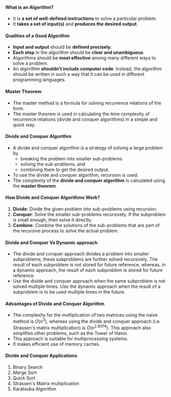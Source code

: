 #### What is an Algorithm?

-   It is **a set of well-defined instructions** to solve a particular problem.
-   It **takes a set of input(s)** and **produces the desired output**.

#### Qualities of a Good Algorithm

-   **Input and output** should be **defined precisely**.
-   **Each step** in the algorithm should be **clear and unambiguous**.
-   Algorithms should be **most effective** among many different ways to solve a problem.
-   An algorithm **shouldn't include computer code**. Instead, the algorithm should be written in such a way that it can be used in different programming languages.



#### Master Theorem

-   The master method is a formula for solving recurrence relations of the form.
-   The master theorem is used in calculating the time complexity of recurrence relations (divide and conquer algorithms) in a simple and quick way.

#### Divide and Conquer Algorithm

-   A divide and conquer algorithm is a strategy of solving a large problem by
    -   breaking the problem into smaller sub-problems
    -   solving the sub-problems, and
    -   combining them to get the desired output.
-   To use the divide and conquer algorithm, recursion is used.
-   The complexity of the **divide and conquer algorithm** is calculated using the **master theorem**.

#### How Divide and Conquer Algorithms Work?

1. **Divide**: Divide the given problem into sub-problems using recursion.
2. **Conquer**: Solve the smaller sub-problems recursively. If the subproblem is small enough, then solve it directly.
3. **Combine**: Combine the solutions of the sub-problems that are part of the recursive process to solve the actual problem.

#### Divide and Conquer Vs Dynamic approach

-   The divide and conquer approach divides a problem into smaller subproblems; these subproblems are further solved recursively. The result of each subproblem is not stored for future reference, whereas, in a dynamic approach, the result of each subproblem is stored for future reference.
-   Use the divide and conquer approach when the same subproblem is not solved multiple times. Use the dynamic approach when the result of a subproblem is to be used multiple times in the future.

#### Advantages of Divide and Conquer Algorithm

-   The complexity for the multiplication of two matrices using the naive method is $O(n^3)$, whereas using the divide and conquer approach (i.e. Strassen's matrix multiplication) is $O(n^{2.8074})$. This approach also simplifies other problems, such as the Tower of Hanoi.
-   This approach is suitable for multiprocessing systems.
-   It makes efficient use of memory caches.

#### Divide and Conquer Applications

1. Binary Search
2. Merge Sort
3. Quick Sort
4. Strassen's Matrix multiplication
5. Karatsuba Algorithm
